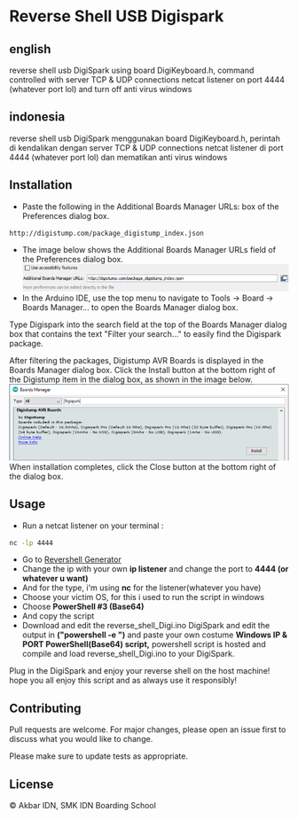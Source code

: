 # Reverse Shell USB Digispark
## english
reverse shell usb DigiSpark using board DigiKeyboard.h, command controlled with server TCP & UDP connections netcat listener on port 4444 (whatever port lol) and turn off anti virus windows
## indonesia
reverse shell usb DigiSpark menggunakan board DigiKeyboard.h, perintah di kendalikan dengan server TCP & UDP connections netcat listener di port 4444 (whatever port lol) dan mematikan anti virus windows

## Installation
- Paste the following in the Additional Boards Manager URLs: box of the Preferences dialog box.
```
http://digistump.com/package_digistump_index.json
```
- The image below shows the Additional Boards Manager URLs field of the Preferences dialog box.
![App Screenshot](https://github.com/akkbarrr/reverse-shell-usb-DigiSpark/blob/main/img/arduino-preferences-urls.png?raw=true)
- In the Arduino IDE, use the top menu to navigate to Tools → Board → Boards Manager... to open the Boards Manager dialog box.

Type Digispark into the search field at the top of the Boards Manager dialog box that contains the text "Filter your search..." to easily find the Digispark package.

After filtering the packages, Digistump AVR Boards is displayed in the Boards Manager dialog box. Click the Install button at the bottom right of the Digistump item in the dialog box, as shown in the image below.
![App Screenshot](https://github.com/akkbarrr/reverse-shell-usb-DigiSpark/blob/main/img/digispark-board-package.png?raw=true)
When installation completes, click the Close button at the bottom right of the dialog box.
## Usage
- Run a netcat listener on your terminal : 
```bash
nc -lp 4444
```
- Go to [Revershell Generator](https://www.revshells.com/)
- Change the ip with your own __ip listener__ and change the port to __4444 (or whatever u want)__
- And for the type, i'm using __nc__ for the listener(whatever you have)
- Choose your victim OS, for this i used to run the script in windows
- Choose __PowerShell #3 (Base64)__
- And copy the script
- Download and edit the reverse_shell_Digi.ino DigiSpark and edit the output in __("powershell -e ")__ and paste your own costume __Windows IP & PORT PowerShell(Base64) script,__ powershell script is hosted and compile and load reverse_shell_Digi.ino to your DigiSpark.

Plug in the DigiSpark and enjoy your reverse shell on the host machine!
hope you all enjoy this script and as always use it responsibly!

## Contributing
Pull requests are welcome. For major changes, please open an issue first to discuss what you would like to change.

Please make sure to update tests as appropriate.

## License
© Akbar IDN, SMK IDN Boarding School
